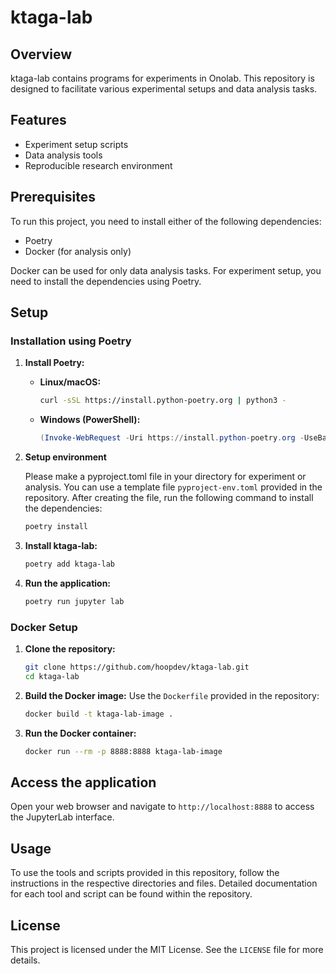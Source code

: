 # ktaga-lab

## Overview
ktaga-lab contains programs for experiments in Onolab. This repository is designed to facilitate various experimental setups and data analysis tasks.

## Features
- Experiment setup scripts
- Data analysis tools
- Reproducible research environment

## Prerequisites
To run this project, you need to install either of the following dependencies:
- Poetry
- Docker (for analysis only)

Docker can be used for only data analysis tasks. For experiment setup, you need to install the dependencies using Poetry.

## Setup

### Installation using Poetry

1. **Install Poetry:**
    - **Linux/macOS:**
      ```bash
      curl -sSL https://install.python-poetry.org | python3 -
      ```
    - **Windows (PowerShell):**
      ```powershell
      (Invoke-WebRequest -Uri https://install.python-poetry.org -UseBasicParsing).Content | python -
      ```

2. **Setup environment**

    Please make a pyproject.toml file in your directory for experiment or analysis. You can use a template file `pyproject-env.toml` provided in the repository.
    After creating the file, run the following command to install the dependencies:
    ```bash
    poetry install
    ```

3. **Install ktaga-lab:**
    ```bash
    poetry add ktaga-lab
    ```

4. **Run the application:**
    ```bash
    poetry run jupyter lab
    ```

### Docker Setup

1. **Clone the repository:**
    ```bash
    git clone https://github.com/hoopdev/ktaga-lab.git
    cd ktaga-lab
    ```

2. **Build the Docker image:**
    Use the `Dockerfile` provided in the repository:
    ```bash
    docker build -t ktaga-lab-image .
    ```

3. **Run the Docker container:**
    ```bash
    docker run --rm -p 8888:8888 ktaga-lab-image
    ```

## Access the application

Open your web browser and navigate to `http://localhost:8888` to access the JupyterLab interface.

## Usage
To use the tools and scripts provided in this repository, follow the instructions in the respective directories and files. Detailed documentation for each tool and script can be found within the repository.


## License
This project is licensed under the MIT License. See the `LICENSE` file for more details.
